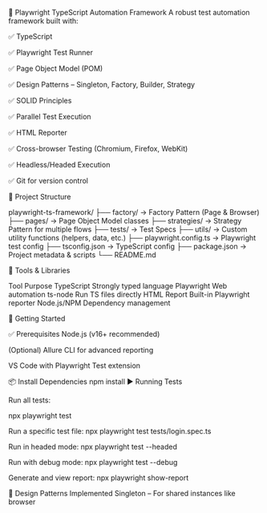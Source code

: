🎯 Playwright TypeScript Automation Framework
A robust test automation framework built with:

✅ TypeScript

✅ Playwright Test Runner

✅ Page Object Model (POM)

✅ Design Patterns – Singleton, Factory, Builder, Strategy

✅ SOLID Principles

✅ Parallel Test Execution

✅ HTML Reporter

✅ Cross-browser Testing (Chromium, Firefox, WebKit)

✅ Headless/Headed Execution

✅ Git for version control

📁 Project Structure

playwright-ts-framework/
├── factory/              → Factory Pattern (Page & Browser)
├── pages/                → Page Object Model classes
├── strategies/           → Strategy Pattern for multiple flows
├── tests/                → Test Specs
├── utils/                → Custom utility functions (helpers, data, etc.)
├── playwright.config.ts  → Playwright test config
├── tsconfig.json         → TypeScript config
├── package.json          → Project metadata & scripts
└── README.md


🔧 Tools & Libraries

Tool	                Purpose
TypeScript	            Strongly typed language
Playwright	            Web automation
ts-node     	        Run TS files directly
HTML Report	Built-in    Playwright reporter
Node.js/NPM	            Dependency management

🚀 Getting Started

✅ Prerequisites
Node.js (v16+ recommended)

(Optional) Allure CLI for advanced reporting

VS Code with Playwright Test extension

📦 Install Dependencies
npm install
▶️ Running Tests

Run all tests:

npx playwright test

Run a specific test file:
npx playwright test tests/login.spec.ts

Run in headed mode:
npx playwright test --headed

Run with debug mode:
npx playwright test --debug

Generate and view report:
npx playwright show-report

🧰 Design Patterns Implemented
Singleton – For shared instances like browser